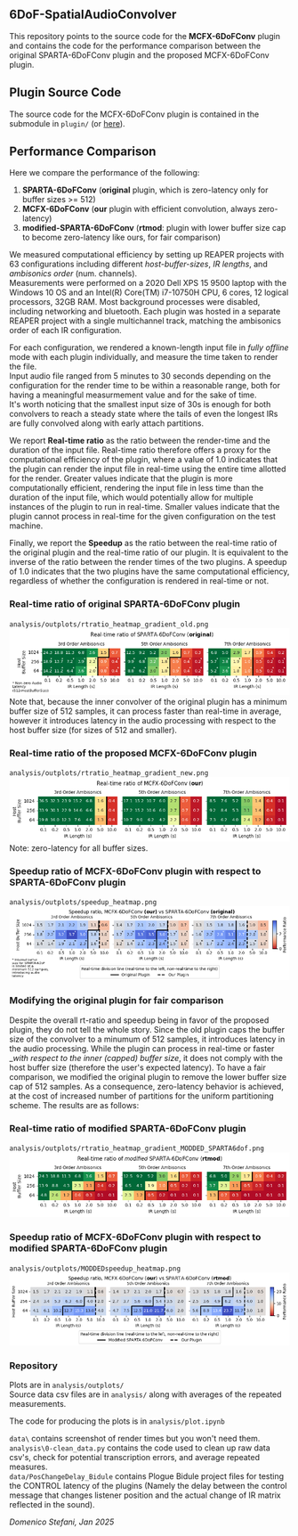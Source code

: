 
6DoF-SpatialAudioConvolver
---

This repository points to the source code for the __MCFX-6DoFConv__ plugin and contains the code for the performance comparison between the original SPARTA-6DoFConv plugin and the proposed MCFX-6DoFConv plugin.

## Plugin Source Code
The source code for the MCFX-6DoFConv plugin is contained in the submodule in `plugin/` (or [here](https://github.com/domenicostefani/SPARTA_Multi6DoF_project/tree/develop)).

## Performance Comparison
Here we compare the performance of the following:
1. __SPARTA-6DoFConv__ (__original__ plugin, which is zero-latency only for buffer sizes >= 512)
2. __MCFX-6DoFConv__ (__our__ plugin with efficient convolution, always zero-latency)
3. __modified-SPARTA-6DoFConv__ (__rtmod__: plugin with lower buffer size cap to become zero-latency like ours, for fair comparison)


We measured computational efficiency by setting up REAPER projects with 63 configurations including different _host-buffer-sizes_, _IR lengths_, and _ambisonics order_ (num. channels).  
Measurements were performed on a 2020 Dell XPS 15 9500 laptop with the Windows 10 OS and an Intel(R) Core(TM) i7-10750H CPU, 6 cores, 12 logical processors, 32GB RAM.
Most background processes were disabled, including networking and bluetooth. 
Each plugin was hosted in a separate REAPER project with a single multichannel track, matching the ambisonics order of each IR configuration. 

For each configuration, we rendered a known-length input file in _fully offline_ mode with each plugin individually, and measure the time taken to render the file.  
Input audio file ranged from 5 minutes to 30 seconds depending on the configuration for the render time to be within a reasonable range, both for having a meaningful measurmement value and for the sake of time.  
It's worth noticing that the smallest input size of 30s is enough for both convolvers to reach a steady state where the tails of even the longest IRs are fully convolved along with early attach partitions.  

We report __Real-time ratio__ as the ratio between the render-time and the duration of the input file.
Real-time ratio therefore offers a proxy for the computational efficiency of the plugin, where a value of 1.0 indicates that the plugin can render the input file in real-time using the entire time allotted for the render.
Greater values indicate that the plugin is more computationally efficient, rendering the input file in less time than the duration of the input file, which would potentially allow for multiple instances of the plugin to run in real-time.
Smaller values indicate that the plugin cannot process in real-time for the given configuration on the test machine.

Finally, we report the __Speedup__ as the ratio between the real-time ratio of the original plugin and the real-time ratio of our plugin.
It is equivalent to the inverse of the ratio between the render times of the two plugins.
A speedup of 1.0 indicates that the two plugins have the same computational efficiency, regardless of whether the configuration is rendered in real-time or not.

### Real-time ratio of __original__ SPARTA-6DoFConv plugin
`analysis/outplots/rtratio_heatmap_gradient_old.png`
![](analysis/outplots/rtratio_heatmap_gradient_old.png)
Note that, because the inner convolver of the original plugin has a minimum buffer size of 512 samples, it can process faster than real-time in average, however it introduces latency in the audio processing with respect to the host buffer size (for sizes of 512 and smaller).

### Real-time ratio of the proposed MCFX-6DoFConv plugin
`analysis/outplots/rtratio_heatmap_gradient_new.png`
![](analysis/outplots/rtratio_heatmap_gradient_new.png)
Note: zero-latency for all buffer sizes.

### Speedup ratio of MCFX-6DoFConv plugin with respect to SPARTA-6DoFConv plugin
`analysis/outplots/speedup_heatmap.png`
![](analysis/outplots/speedup_heatmap.png)

### Modifying the original plugin for fair comparison
Despite the overall rt-ratio and speedup being in favor of the proposed plugin, they do not tell the whole story.
Since the old plugin caps the buffer size of the convolver to a minumum of 512 samples, it introduces latency in the audio processing.
While the plugin can process in real-time or faster __with respect to the inner (capped) buffer size_, it does not comply with the host buffer size (therefore the user's expected latency).
To have a fair comparison, we modified the original plugin to remove the lower buffer size cap of 512 samples.
As a consequence, zero-latency behavior is achieved, at the cost of increased number of partitions for the uniform partitioning scheme.
The results are as follows:

### Real-time ratio of __modified__ SPARTA-6DoFConv plugin
`analysis/outplots/rtratio_heatmap_gradient_MODDED_SPARTA6dof.png`
![](analysis/outplots/rtratio_heatmap_gradient_MODDED_SPARTA6dof.png)

### Speedup ratio of MCFX-6DoFConv plugin with respect to __modified__ SPARTA-6DoFConv plugin
`analysis/outplots/MODDEDspeedup_heatmap.png`
![](analysis/outplots/MODDEDspeedup_heatmap.png)


### Repository
Plots are in `analysis/outplots/`  
Source data csv files are in `analysis/` along with averages of the repeated measurements.  

The code for producing the plots is in
`analysis/plot.ipynb`  


`data\` contains screenshot of render times but you won't need them.  
`analysis\0-clean_data.py` contains the code used to clean up raw data csv's, check for potential transcription errors, and average repeated measures.  
`data/PosChangeDelay_Bidule` contains Plogue Bidule project files for testing the CONTROL latency of the plugins (Namely the delay between the control message that changes listener position and the actual change of IR matrix reflected in the sound).


_Domenico Stefani, Jan 2025_
